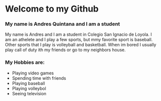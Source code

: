 # Welcome to my Github

### My name is Andres Quintana and I am a student
My name is Andres and I am a student in Colegio San Ignacio de Loyola. I am an athelete and I play a few sports, but mmy favorite sport is baseball. Other sports that I play is volleyball and basketball. When im bored I usually play call of duty ith my friends or go to my neighbors house. 
### My Hobbies are:

* Playing video games
* Spending time with friends
* Playing baseball
* Playing volleybol
* Seeing television

